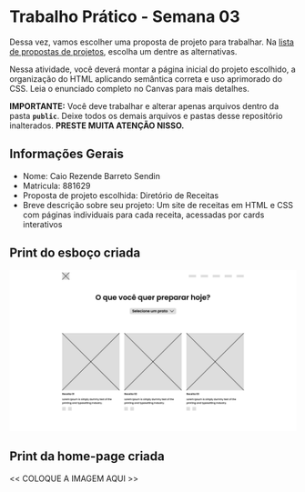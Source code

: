 # Trabalho Prático - Semana 03

Dessa vez, vamos escolher uma proposta de projeto para trabalhar. Na [lista de propostas de projetos](propostas-projetos.md), escolha um dentre as alternativas.

Nessa atividade, você deverá montar a página inicial do projeto escolhido, a organização do HTML aplicando semântica correta e uso aprimorado do CSS. Leia o enunciado completo no Canvas para mais detalhes.

**IMPORTANTE:** Você deve trabalhar e alterar apenas arquivos dentro da pasta **`public`**. Deixe todos os demais arquivos e pastas desse repositório inalterados. **PRESTE MUITA ATENÇÃO NISSO.**

## Informações Gerais

- Nome: Caio Rezende Barreto Sendin
- Matricula: 881629
- Proposta de projeto escolhida: Diretório de Receitas
- Breve descrição sobre seu projeto: Um site de receitas em HTML e CSS com páginas individuais para cada receita, acessadas por cards interativos

## Print do esboço criada

![Esboço](public/imgs/esboco.png)

## Print da home-page criada

<<  COLOQUE A IMAGEM AQUI >>
